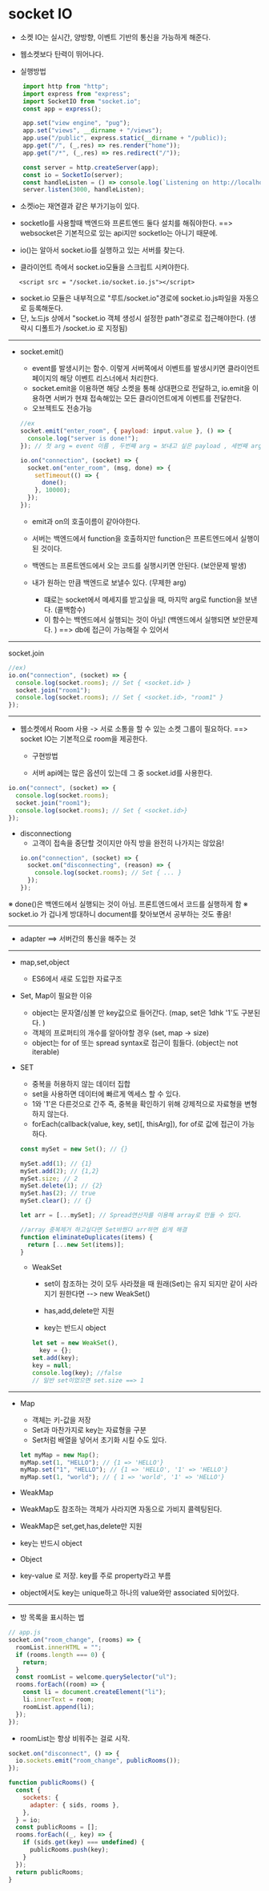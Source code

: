 # socket IO

- 소켓 IO는 실시간, 양방향, 이벤트 기반의 통신을 가능하게 해준다.
- 웹소켓보다 탄력이 뛰어나다.

- 실행방법

```js
    import http from "http";
    import express from "express";
    import SocketIO from "socket.io";
    const app = express();

    app.set("view engine", "pug");
    app.set("views", __dirname + "/views");
    app.use("/public", express.static(__dirname + "/public));
    app.get("/", (_,res) => res.render("home"));
    app.get("/*", (_,res) => res.redirect("/"));

    const server = http.createServer(app);
    const io = SocketIo(server);
    const handleListen = () => console.log(`Listening on http://localhost:3000`);
    server.listen(3000, handleListen);

```

- 소켓io는 재연결과 같은 부가기능이 있다.
- socketIo를 사용할때 백엔드와 프론트엔드 둘다 설치를 해줘야한다.
  ==> websocket은 기본적으로 있는 api지만 socketIo는 아니기 때문에.

- io()는 알아서 socket.io를 실행하고 있는 서버를 찾는다.

- 클라이언트 측에서 socket.io모듈을 스크립트 시켜야한다.

```pug
   <script src = "/socket.io/socket.io.js"></script>
```

- socket.io 모듈은 내부적으로 "루트/socket.io"경로에 socket.io.js파일을 자동으로 등록해둔다.
- 단, 노드js 상에서 "socket.io 객체 생성시 설정한 path"경로로 접근해야한다. (생략시 디폴트가 /socket.io 로 지정됨)

---

- socket.emit()

  - event를 발생시키는 함수. 이렇게 서버쪽에서 이벤트를 발생시키면 클라이언트 페이지의 해당 이벤트 리스너에서 처리한다.
  - socket.emit을 이용하면 해당 소켓을 통해 상대편으로 전달하고, io.emit을 이용하면 서버가 현재 접속해있는 모든 클라이언트에게 이벤트를 전달한다.
  - 오브젝트도 전송가능

  ```js
  //ex
  socket.emit("enter_room", { payload: input.value }, () => {
    console.log("server is done!");
  }); // 첫 arg = event 이름 , 두번째 arg = 보내고 싶은 payload , 세번째 arg = 서버에서 호출하는 func
  ```

  ```js
  io.on("connection", (socket) => {
    socket.on("enter_room", (msg, done) => {
      setTimeout(() => {
        done();
      }, 10000);
    });
  });
  ```

  - emit과 on의 호출이름이 같아야한다.
  - 서버는 백엔드에서 function을 호출하지만 function은 프론트엔드에서 실행이 된 것이다.
  - 백엔드는 프론트엔드에서 오는 코드를 실행시키면 안된다. (보안문제 발생)

  - 내가 원하는 만큼 백엔드로 보낼수 있다. (무제한 arg)
    - 떄로는 socket에서 메세지를 받고싶을 때, 마지막 arg로 function을 보낸다. (콜백함수)
    - 이 함수는 백엔드에서 실행되는 것이 아님! (백엔드에서 실행되면 보안문제다. ) ==> db에 접근이 가능해질 수 있어서

---

socket.join

```js
//ex)
io.on("connection", (socket) => {
  console.log(socket.rooms); // Set { <socket.id> }
  socket.join("room1");
  console.log(socket.rooms); // Set { <socket.id>, "room1" }
});
```

---

- 웹소켓에서 Room 사용 -> 서로 소통을 할 수 있는 소켓 그룹이 필요하다.
  ==> socket IO는 기본적으로 room을 제공한다.

  - 구현방법

  - 서버 api에는 많은 옵션이 있는데 그 중 socket.id를 사용한다.

```js
io.on("connect", (socket) => {
  console.log(socket.rooms);
  socket.join("room1");
  console.log(socket.rooms); // Set { <socket.id>}
});
```

- disconnectiong
  - 고객이 접속을 중단할 것이지만 아직 방을 완전히 나가지는 않았음!
  ```js
  io.on("connection", (socket) => {
    socket.on("disconnecting", (reason) => {
      console.log(socket.rooms); // Set { ... }
    });
  });
  ```

※ done()은 백엔드에서 실행되는 것이 아님. 프론트엔드에서 코드를 실행하게 함
※ socket.io 가 겁나게 방대하니 document를 찾아보면서 공부하는 것도 좋음!

---

- adapter ==> 서버간의 통신을 해주는 것

---

- map,set,object

  - ES6에서 새로 도입한 자료구조

- Set, Map이 필요한 이유

  - object는 문자열/심볼 만 key값으로 들어간다. (map, set은 1dhk '1'도 구분된다. )
  - 객체의 프로퍼티의 개수를 알아야할 경우 (set, map -> size)
  - object는 for of 또는 spread syntax로 접근이 힘들다. (object는 not iterable)

- SET

  - 중복을 허용하지 않는 데이터 집합
  - set을 사용하면 데이터에 빠르게 엑세스 할 수 있다.
  - 1와 '1'은 다른것으로 간주 즉, 중복을 확인하기 위해 강제적으로 자료형을 변형하지 않는다.
  - forEach(callback(value, key, set)[, thisArg]), for of로 값에 접근이 가능하다.

  ```js
  const mySet = new Set(); // {}

  mySet.add(1); // {1}
  mySet.add(2); // {1,2}
  mySet.size; // 2
  mySet.delete(1); // {2}
  mySet.has(2); // true
  mySet.clear(); // {}

  let arr = [...mySet]; // Spread연산자를 이용해 array로 만들 수 있다.

  //array 중복제거 하고싶다면 Set바꿨다 arr하면 쉽게 해결
  function eliminateDuplicates(items) {
    return [...new Set(items)];
  }
  ```

  - WeakSet

    - set이 참조하는 것이 모두 사라졌을 때 원래(Set)는 유지 되지만 같이 사라지기 원한다면 --> new WeakSet()

    - has,add,delete만 지원
    - key는 반드시 object

    ```js
    let set = new WeakSet(),
      key = {};
    set.add(key);
    key = null;
    console.log(key); //false
    // 일반 set이었으면 set.size ==> 1
    ```

---

- Map

  - 객체는 키-값을 저장
  - Set과 마찬가지로 key는 자료형을 구분
  - Set처럼 배열을 넣어서 초기화 시킬 수도 있다.

  ```js
  let myMap = new Map();
  myMap.set(1, "HELLO"); // {1 => 'HELLO'}
  myMap.set("1", "HELLO"); // {1 => 'HELLO', '1' => 'HELLO'}
  myMap.set(1, "world"); // { 1 => 'world', '1' => 'HELLO'}
  ```

- WeakMap
- WeakMap도 참조하는 객체가 사라지면 자동으로 가비지 콜렉팅된다.
- WeakMap은 set,get,has,delete만 지원
- key는 반드시 object

- Object
- key-value 로 저장. key를 주로 property라고 부름
- object에서도 key는 unique하고 하나의 value와만 associated 되어있다.

---

- 방 목록을 표시하는 법

```js
// app.js
socket.on("room_change", (rooms) => {
  roomList.innerHTML = "";
  if (rooms.length === 0) {
    return;
  }
  const roomList = welcome.querySelector("ul");
  rooms.forEach((room) => {
    const li = document.createElement("li");
    li.innerText = room;
    roomList.append(li);
  });
});
```

- roomList는 항상 비워주는 걸로 시작.

```js
socket.on("disconnect", () => {
  io.sockets.emit("room_change", publicRooms());
});

function publicRooms() {
  const {
    sockets: {
      adapter: { sids, rooms },
    },
  } = io;
  const publicRooms = [];
  rooms.forEach((_, key) => {
    if (sids.get(key) === undefined) {
      publicRooms.push(key);
    }
  });
  return publicRooms;
}
```

